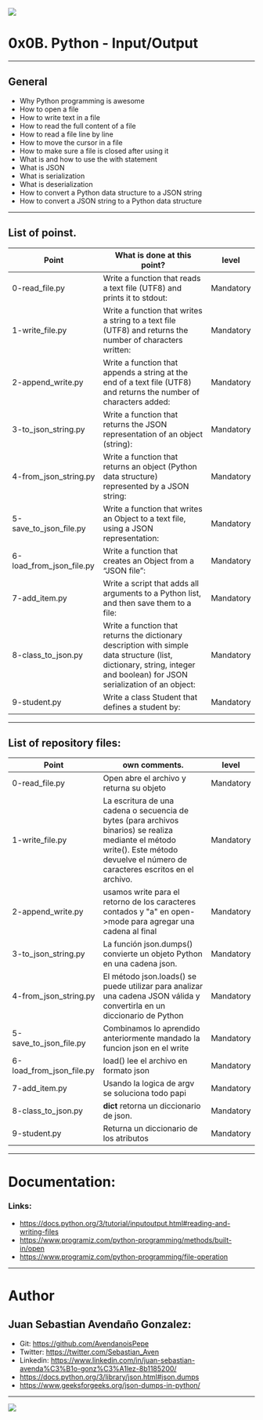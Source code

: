 ![](https://parzibyte.me/blog/wp-content/uploads/2018/12/Leer-archivos-de-texto-con-Python.png)

# 0x0B. Python - Input/Output

------------

## General

- Why Python programming is awesome
- How to open a file
- How to write text in a file
- How to read the full content of a file
- How to read a file line by line
- How to move the cursor in a file
- How to make sure a file is closed after using it
- What is and how to use the with statement
- What is JSON
- What is serialization
- What is deserialization
- How to convert a Python data structure to a JSON string
- How to convert a JSON string to a Python data structure

------------

## List of poinst.

|  Point | What is done at this point? | level |
| ------------ | ------------ | ------------ |
| 0-read_file.py | Write a function that reads a text file (UTF8) and prints it to stdout: | Mandatory |
| 1-write_file.py | Write a function that writes a string to a text file (UTF8) and returns the number of characters written: | Mandatory |
| 2-append_write.py | Write a function that appends a string at the end of a text file (UTF8) and returns the number of characters added: | Mandatory |
| 3-to_json_string.py | Write a function that returns the JSON representation of an object (string): | Mandatory |
| 4-from_json_string.py | Write a function that returns an object (Python data structure) represented by a JSON string: | Mandatory |
| 5-save_to_json_file.py | Write a function that writes an Object to a text file, using a JSON representation: | Mandatory |
| 6-load_from_json_file.py | Write a function that creates an Object from a “JSON file”: | Mandatory |
| 7-add_item.py | Write a script that adds all arguments to a Python list, and then save them to a file: | Mandatory |
| 8-class_to_json.py | Write a function that returns the dictionary description with simple data structure (list, dictionary, string, integer and boolean) for JSON serialization of an object: | Mandatory |
| 9-student.py | Write a class Student that defines a student by: | Mandatory |

------------

## List of repository files:

|  Point | own comments.  | level |
| ------------ | ------------ | ------------ |
| 0-read_file.py | Open abre el archivo y returna su objeto | Mandatory |
| 1-write_file.py | La escritura de una cadena o secuencia de bytes (para archivos binarios) se realiza mediante el método write(). Este método devuelve el número de caracteres escritos en el archivo. | Mandatory |
| 2-append_write.py | usamos write para el retorno de los caracteres contados y "a" en open->mode para agregar una cadena al final | Mandatory |
| 3-to_json_string.py | La función json.dumps() convierte un objeto Python en una cadena json. | Mandatory |
| 4-from_json_string.py |  El método json.loads() se puede utilizar para analizar una cadena JSON válida y convertirla en un diccionario de Python | Mandatory |
| 5-save_to_json_file.py | Combinamos lo aprendido anteriormente mandado la funcion json en el write | Mandatory |
| 6-load_from_json_file.py | load() lee el archivo en formato json | Mandatory |
| 7-add_item.py | Usando la logica de argv se soluciona todo papi | Mandatory |
| 8-class_to_json.py | __dict__ retorna un diccionario de json. | Mandatory |
| 9-student.py | Returna un diccionario de los atributos | Mandatory |

------------

# Documentation:

### Links:

- https://docs.python.org/3/tutorial/inputoutput.html#reading-and-writing-files
- https://www.programiz.com/python-programming/methods/built-in/open
- https://www.programiz.com/python-programming/file-operation

------------

# Author


## Juan Sebastian Avendaño Gonzalez:
- Git: https://github.com/AvendanoisPepe
- Twitter: https://twitter.com/Sebastian_Aven
- Linkedin: https://www.linkedin.com/in/juan-sebastian-avenda%C3%B1o-gonz%C3%A1lez-8b1185200/
- https://docs.python.org/3/library/json.html#json.dumps
- https://www.geeksforgeeks.org/json-dumps-in-python/

------------


![](https://scontent.fbog4-1.fna.fbcdn.net/v/t39.30808-6/271153206_3074657909465585_6907762404450913633_n.jpg?_nc_cat=105&_nc_rgb565=1&ccb=1-5&_nc_sid=730e14&_nc_ohc=Wm9imN7mxqAAX_DgRTy&_nc_ht=scontent.fbog4-1.fna&oh=00_AT9bMuywrpnZKR3yaTAPu-lqwQ0uJpFTGIYQPM2wabvWlg&oe=61EB1180)